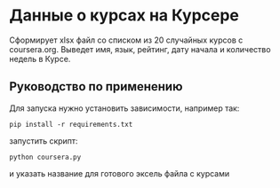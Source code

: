 # Данные о курсах на Курсере
Сформирует xlsx файл со списком из 20 случайных курсов с coursera.org. Выведет имя, язык, рейтинг, дату начала и количество недель в Курсе.

## Руководство по применению
Для запуска нужно установить зависимости, например так:
```
pip install -r requirements.txt
```

запустить скрипт:
```
python coursera.py
```

и указать название для готового эксель файла с курсами

